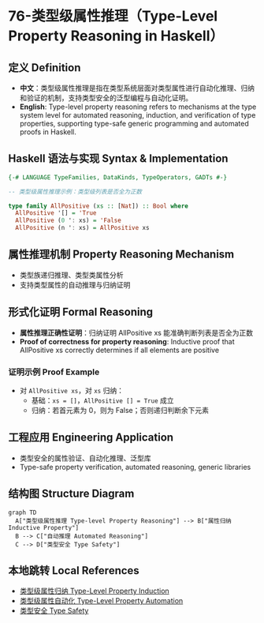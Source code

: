 # 76-类型级属性推理（Type-Level Property Reasoning in Haskell）

## 定义 Definition

- **中文**：类型级属性推理是指在类型系统层面对类型属性进行自动化推理、归纳和验证的机制，支持类型安全的泛型编程与自动化证明。
- **English**: Type-level property reasoning refers to mechanisms at the type system level for automated reasoning, induction, and verification of type properties, supporting type-safe generic programming and automated proofs in Haskell.

## Haskell 语法与实现 Syntax & Implementation

```haskell
{-# LANGUAGE TypeFamilies, DataKinds, TypeOperators, GADTs #-}

-- 类型级属性推理示例：类型级列表是否全为正数

type family AllPositive (xs :: [Nat]) :: Bool where
  AllPositive '[] = 'True
  AllPositive (0 ': xs) = 'False
  AllPositive (n ': xs) = AllPositive xs
```

## 属性推理机制 Property Reasoning Mechanism

- 类型族递归推理、类型类属性分析
- 支持类型属性的自动推理与归纳证明

## 形式化证明 Formal Reasoning

- **属性推理正确性证明**：归纳证明 AllPositive xs 能准确判断列表是否全为正数
- **Proof of correctness for property reasoning**: Inductive proof that AllPositive xs correctly determines if all elements are positive

### 证明示例 Proof Example

- 对 `AllPositive xs`，对 `xs` 归纳：
  - 基础：`xs = []`，`AllPositive [] = True` 成立
  - 归纳：若首元素为 0，则为 False；否则递归判断余下元素

## 工程应用 Engineering Application

- 类型安全的属性验证、自动化推理、泛型库
- Type-safe property verification, automated reasoning, generic libraries

## 结构图 Structure Diagram

```mermaid
graph TD
  A["类型级属性推理 Type-level Property Reasoning"] --> B["属性归纳 Inductive Property"]
  B --> C["自动推理 Automated Reasoning"]
  C --> D["类型安全 Type Safety"]
```

## 本地跳转 Local References

- [类型级属性归纳 Type-Level Property Induction](../48-Type-Level-Property-Induction/01-Type-Level-Property-Induction-in-Haskell.md)
- [类型级属性自动化 Type-Level Property Automation](../51-Type-Level-Property-Automation/01-Type-Level-Property-Automation-in-Haskell.md)
- [类型安全 Type Safety](../14-Type-Safety/01-Type-Safety-in-Haskell.md)
